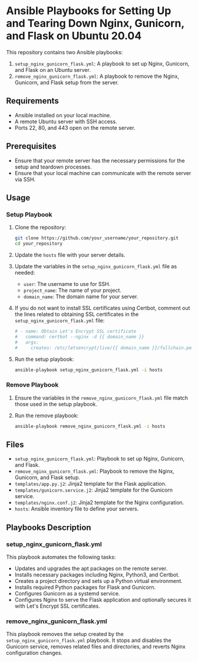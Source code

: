 # Ansible Playbooks for Setting Up and Tearing Down Nginx, Gunicorn, and Flask on Ubuntu 20.04

This repository contains two Ansible playbooks:
1. `setup_nginx_gunicorn_flask.yml`: A playbook to set up Nginx, Gunicorn, and Flask on an Ubuntu server.
2. `remove_nginx_gunicorn_flask.yml`: A playbook to remove the Nginx, Gunicorn, and Flask setup from the server.

## Requirements

- Ansible installed on your local machine.
- A remote Ubuntu server with SSH access.
- Ports 22, 80, and 443 open on the remote server.

## Prerequisites

- Ensure that your remote server has the necessary permissions for the setup and teardown processes.
- Ensure that your local machine can communicate with the remote server via SSH.

## Usage

### Setup Playbook

1. Clone the repository:
    ```sh
    git clone https://github.com/your_username/your_repository.git
    cd your_repository
    ```

2. Update the `hosts` file with your server details.

3. Update the variables in the `setup_nginx_gunicorn_flask.yml` file as needed:
    - `user`: The username to use for SSH.
    - `project_name`: The name of your project.
    - `domain_name`: The domain name for your server.

4. If you do not want to install SSL certificates using Certbot, comment out the lines related to obtaining SSL certificates in the `setup_nginx_gunicorn_flask.yml` file:
    ```yaml
    # - name: Obtain Let's Encrypt SSL certificate
    #   command: certbot --nginx -d {{ domain_name }}
    #   args:
    #     creates: /etc/letsencrypt/live/{{ domain_name }}/fullchain.pem
    ```

5. Run the setup playbook:
    ```sh
    ansible-playbook setup_nginx_gunicorn_flask.yml -i hosts
    ```

### Remove Playbook

1. Ensure the variables in the `remove_nginx_gunicorn_flask.yml` file match those used in the setup playbook.

2. Run the remove playbook:
    ```sh
    ansible-playbook remove_nginx_gunicorn_flask.yml -i hosts
    ```

## Files

- `setup_nginx_gunicorn_flask.yml`: Playbook to set up Nginx, Gunicorn, and Flask.
- `remove_nginx_gunicorn_flask.yml`: Playbook to remove the Nginx, Gunicorn, and Flask setup.
- `templates/app.py.j2`: Jinja2 template for the Flask application.
- `templates/gunicorn.service.j2`: Jinja2 template for the Gunicorn service.
- `templates/nginx.conf.j2`: Jinja2 template for the Nginx configuration.
- `hosts`: Ansible inventory file to define your servers.

## Playbooks Description

### setup_nginx_gunicorn_flask.yml

This playbook automates the following tasks:
- Updates and upgrades the apt packages on the remote server.
- Installs necessary packages including Nginx, Python3, and Certbot.
- Creates a project directory and sets up a Python virtual environment.
- Installs required Python packages for Flask and Gunicorn.
- Configures Gunicorn as a systemd service.
- Configures Nginx to serve the Flask application and optionally secures it with Let's Encrypt SSL certificates.

### remove_nginx_gunicorn_flask.yml

This playbook removes the setup created by the `setup_nginx_gunicorn_flask.yml` playbook. It stops and disables the Gunicorn service, removes related files and directories, and reverts Nginx configuration changes.
